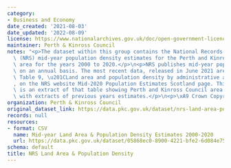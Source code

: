 ```yaml
---
category:
- Business and Economy
date_created: '2021-08-03'
date_updated: '2022-08-09'
license: https://www.nationalarchives.gov.uk/doc/open-government-licence/version/3/
maintainer: Perth & Kinross Council
notes: "<p>The dataset within this group contains the National Records of Scotland\
  \ (NRS) mid-year population density estimates for the Perth and Kinross Council\
  \ area for the years 2000 to 2020.</p>\n<p>NRS publishes mid-year population estimates\
  \ on an annual basis. The most recent data, released in June 2021 are sourced from\
  \ Table 9, \u201CLand area and population density by administrative area, mid-2020\u201D\
  , on the NRS website Mid-2020 Population Estimates Scotland page. This data set\
  \ is an extract of that table showing Perth and Kinross Council area only together\
  \ with extracts of previous years estimates.</p>\n<p>\xA9 Crown Copyright 2021</p>"
organization: Perth & Kinross Council
original_dataset_link: https://data.pkc.gov.uk/dataset/nrs-land-area-population-density
records: null
resources:
- format: CSV
  name: Mid-year Land Area & Population Density Estimates 2000-2020
  url: https://data.pkc.gov.uk/dataset/05868ec0-8900-4221-bfe2-6d084e75e343/resource/012b585f-d5cd-43b1-8e72-18df897915f6/download/midyearpopulationdensitypkc2000-2020.csv
schema: default
title: NRS Land Area & Population Density
---
```

